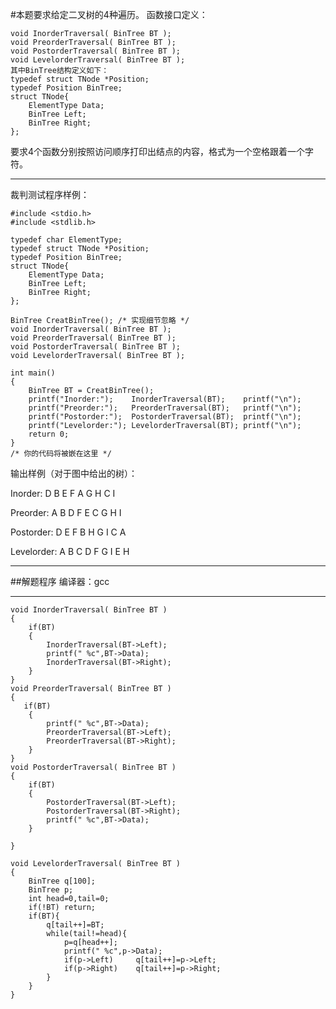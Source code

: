 #本题要求给定二叉树的4种遍历。
函数接口定义：
	
	void InorderTraversal( BinTree BT );
	void PreorderTraversal( BinTree BT );
	void PostorderTraversal( BinTree BT );
	void LevelorderTraversal( BinTree BT );
	其中BinTree结构定义如下：
	typedef struct TNode *Position;
	typedef Position BinTree;
	struct TNode{
	    ElementType Data;
	    BinTree Left;
	    BinTree Right;
	};
要求4个函数分别按照访问顺序打印出结点的内容，格式为一个空格跟着一个字符。

***
裁判测试程序样例：
	
	#include <stdio.h>
	#include <stdlib.h>
	
	typedef char ElementType;
	typedef struct TNode *Position;
	typedef Position BinTree;
	struct TNode{
	    ElementType Data;
	    BinTree Left;
	    BinTree Right;
	};
	
	BinTree CreatBinTree(); /* 实现细节忽略 */
	void InorderTraversal( BinTree BT );
	void PreorderTraversal( BinTree BT );
	void PostorderTraversal( BinTree BT );
	void LevelorderTraversal( BinTree BT );
	
	int main()
	{
	    BinTree BT = CreatBinTree();
	    printf("Inorder:");    InorderTraversal(BT);    printf("\n");
	    printf("Preorder:");   PreorderTraversal(BT);   printf("\n");
	    printf("Postorder:");  PostorderTraversal(BT);  printf("\n");
	    printf("Levelorder:"); LevelorderTraversal(BT); printf("\n");
	    return 0;
	}
	/* 你的代码将被嵌在这里 */
输出样例（对于图中给出的树）：



Inorder: D B E F A G H C I

Preorder: A B D F E C G H I

Postorder: D E F B H G I C A

Levelorder: A B C D F G I E H

***
##解题程序
编译器：gcc
***

	void InorderTraversal( BinTree BT )
	{
	    if(BT)
	    {
	        InorderTraversal(BT->Left);
	        printf(" %c",BT->Data);
	        InorderTraversal(BT->Right);
	    }
	}
	void PreorderTraversal( BinTree BT )
	{
	   if(BT)
	    {
	        printf(" %c",BT->Data);
	        PreorderTraversal(BT->Left);
	        PreorderTraversal(BT->Right);
	    }
	}
	void PostorderTraversal( BinTree BT )
	{
	    if(BT)
	    {
	        PostorderTraversal(BT->Left);
	        PostorderTraversal(BT->Right);
	        printf(" %c",BT->Data);
	    }
	
	}
	
	void LevelorderTraversal( BinTree BT )
	{
	    BinTree q[100];
	    BinTree p;
	    int head=0,tail=0;
	    if(!BT) return;
	    if(BT){
	        q[tail++]=BT; 
	        while(tail!=head){
	            p=q[head++];
	            printf(" %c",p->Data);
	            if(p->Left)     q[tail++]=p->Left;
	            if(p->Right)    q[tail++]=p->Right;
	        } 
	    }
	} 